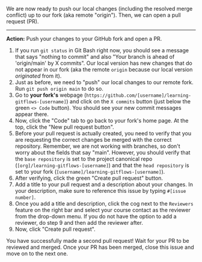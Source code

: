 We are now ready to push our local changes (including the resolved merge conflict) up to our fork (aka remote "origin"). Then, we can open a pull request (PR). 

----
**Action:** Push your changes to your GitHub fork and open a PR. 

1. If you run `git status` in Git Bash  right now, you should see a message that says "nothing to commit" and also "Your branch is ahead of 'origin/main' by X commits". Our local version has new changes that do not appear in our fork (aka the remote `origin` because our local version *originated* from it). 
1. Just as before, we need to "push" our local changes to our remote fork. Run `git push origin main` to do so. 
1. Go to **your fork's** webpage (`https://github.com/[username]/learning-gitflows-[username]`) and click on the `X commits` button (just below the green `<> Code` button). You should see your new commit messages appear there.
1. Now, click the "Code" tab to go back to your fork's home page. At the top, click the "New pull request button".
1. Before your pull request is actually created, you need to verify that you are requesting the correct changes be merged with the correct repository. Remember, we are not working with branches, so don't worry about the fields that say "main". However, you should verify that the `base repository` is set to the project canonical repo (`[org]/learning-gitflows-[username]`) and that the `head repository` is set to your fork (`[username]/learning-gitflows-[username]`).
1. After verifying, click the green "Create pull request" button.
1. Add a title to your pull request and a description about your changes. In your description, make sure to reference this issue by typing `#[issue number]`. 
1. Once you add a title and description, click the cog next to the `Reviewers` feature on the right bar and select your course contact as the reviewer from the drop-down menu. If you do not have the option to add a reviewer, do step 9 and then add the reviewer after.
1. Now, click "Create pull request".

You have successfully made a second pull request! Wait for your PR to be reviewed and merged. Once your PR has been merged, close this issue and move on to the next one.
